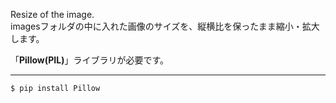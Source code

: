 Resize of the image.  
imagesフォルダの中に入れた画像のサイズを、縦横比を保ったまま縮小・拡大します。  
  
「**Pillow(PIL)**」ライブラリが必要です。  
  
---
  
```python  
$ pip install Pillow  
```  
  


